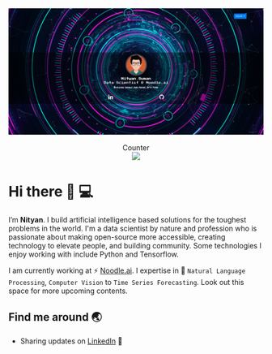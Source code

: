 <img src="https://raw.githubusercontent.com/nityansuman/nityansuman/master/home-portfolio.png" alt="Nityan Suman - Data Scientist">

<p align="center"> 
  Counter<br>
  <img src="https://profile-counter.glitch.me/nityansuman/count.svg" />
</p>

# Hi there :wave: :computer:

I’m **Nityan**. I build artificial intelligence based solutions for the toughest problems in the world.
I'm a data scientist by nature and profession who is passionate about making open-source more accessible, creating technology to elevate people, and building community. Some technologies I enjoy working with include Python and Tensorflow.

I am currently working at ⚡ [Noodle.ai](https://www.noodle.ai). I expertise in :telescope: `Natural Language Processing`, `Computer Vision` to `Time Series Forecasting`. Look out this space for more upcoming contents.


## Find me around :earth_asia:

- Sharing updates on <a href="https://www.linkedin.com/in/kumar-nityan-suman/">LinkedIn</a> 💼
